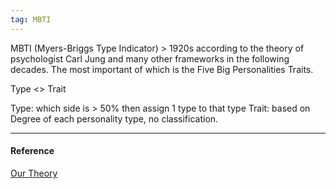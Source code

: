 ```yaml
---
tag: MBTI
---
```


MBTI (Myers-Briggs Type Indicator) > 1920s according to the theory of
psychologist Carl Jung and many other frameworks in the following decades. The
most important of which is the Five Big Personalities Traits.

Type <> Trait

Type: which side is > 50% then assign 1 type to that type Trait: based on Degree
of each personality type, no classification.

---

#### Reference

[Our Theory](https://www.16personalities.com/articles/our-theory)
